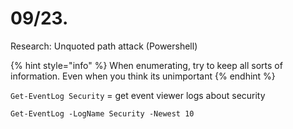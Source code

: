 # 09/23.

Research: Unquoted path attack (Powershell)

{% hint style="info" %}
When enumerating, try to keep all sorts of information. Even when you think its unimportant
{% endhint %}

`Get-EventLog Security` = get event viewer logs about security

`Get-EventLog -LogName Security -Newest 10`

